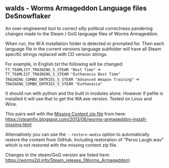 ## walds - Worms Armageddon Language files DeSnowflaker

An over-engineered tool to correct silly political correctness pandering changes made to the Steam / GoG language files of Worms Armageddon.

When run, the W:A installation folder is detected or prompted for. Then each language file in the current versions language subfolder will have all Steam specific strings replaced with CD version strings.

For example, in English.txt the following will be changed:  
`TT_TEAMLIST_TRAINING_5_STEAM "Best Time"` -> `TT_TEAMLIST_TRAINING_5_STEAM "Euthanasia Best Time"`  
`TRAINING_COMBO_ENTRIES_5_STEAM "Advanced Weapon Training"` -> `TRAINING_COMBO_ENTRIES_5_STEAM "Euthanasia"`  

It should run with python and the built in modules alone. However if pefile is installed it will use that to get the WA.exe version.
Tested on Linux and Wine.

This pairs well with the [Missing Content zip file](https://drive.google.com/file/d/0B6A_ITzSjsF3ZDRTN2ZKUUdzdDA) from here:  
https://steamfix.blogspot.com/2013/06/worms-armageddon-install-missing.html

Alternatively you can use the `--restore-media` option to automatically restore the content from GitHub. Including restoration of "Pervo Laugh.wav" which is not restored with the missing content zip file.

Changes in the steam/GoG version are listed here:  
https://worms2d.info/Steam_release_(Worms_Armageddon)
